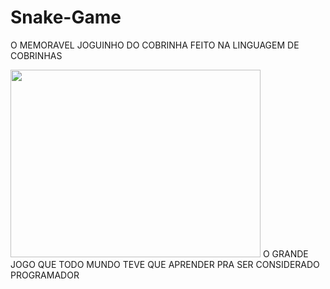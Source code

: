 # Snake-Game
O MEMORAVEL JOGUINHO DO COBRINHA FEITO NA LINGUAGEM DE COBRINHAS

<img height="300" width="400" src="https://cdn.jsdelivr.net/gh/devicons/devicon@latest/icons/python/python-original-wordmark.svg" />
O GRANDE JOGO QUE TODO MUNDO TEVE QUE APRENDER PRA SER CONSIDERADO PROGRAMADOR
